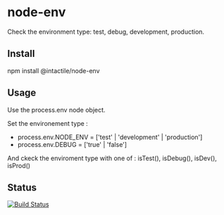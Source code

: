 # node-env
Check the environment type: test, debug, development, production.

## Install
npm install @intactile/node-env

## Usage
Use the process.env node object.

Set the environement type :
* process.env.NODE_ENV = ['test' | 'development' | 'production']
* process.env.DEBUG = ['true' | 'false']

And ckeck the enviroment type with one of :
isTest(), isDebug(), isDev(), isProd()

## Status
[![Build Status](https://travis-ci.org/intactile/node-env.svg?branch=master)](https://travis-ci.org/intactile/node-env)
